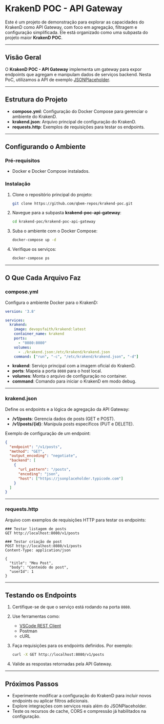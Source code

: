 # KrakenD POC - API Gateway

Este é um projeto de demonstração para explorar as capacidades do KrakenD como API Gateway, com foco em agregação, filtragem e configuração simplificada. Ele está organizado como uma subpasta do projeto maior **KrakenD POC**.

---

## Visão Geral

O **KrakenD POC - API Gateway** implementa um gateway para expor endpoints que agregam e manipulam dados de serviços backend. Nesta PoC, utilizamos a API de exemplo [JSONPlaceholder](https://jsonplaceholder.typicode.com).

---

## Estrutura do Projeto

- **compose.yml**: Configuração do Docker Compose para gerenciar o ambiente do KrakenD.
- **krakend.json**: Arquivo principal de configuração do KrakenD.
- **requests.http**: Exemplos de requisições para testar os endpoints.

---

## Configurando o Ambiente

### Pré-requisitos

- Docker e Docker Compose instalados.

### Instalação

1. Clone o repositório principal do projeto:

    ```bash
    git clone https://github.com/qbem-repos/krakend-poc.git
    ```

2. Navegue para a subpasta **krakend-poc-api-gateway**:

    ```bash
    cd krakend-poc/krakend-poc-api-gateway
    ```

3. Suba o ambiente com o Docker Compose:

    ```bash
    docker-compose up -d
    ```

4. Verifique os serviços:

    ```bash
    docker-compose ps
    ```

---

## O Que Cada Arquivo Faz

### compose.yml

Configura o ambiente Docker para o KrakenD:

```yaml
version: '3.8'

services:
  krakend:
    image: devopsfaith/krakend:latest
    container_name: krakend
    ports:
      - "8080:8080"
    volumes:
      - ./krakend.json:/etc/krakend/krakend.json
    command: ["run", "-c", "/etc/krakend/krakend.json", "-d"]
```

- **krakend**: Serviço principal com a imagem oficial do KrakenD.
- **ports**: Mapeia a porta `8080` para o host local.
- **volumes**: Monta o arquivo de configuração no container.
- **command**: Comando para iniciar o KrakenD em modo debug.

---

### krakend.json

Define os endpoints e a lógica de agregação da API Gateway:

- **/v1/posts**: Gerencia dados de posts (GET e POST).
- **/v1/posts/{id}**: Manipula posts específicos (PUT e DELETE).

Exemplo de configuração de um endpoint:

```json
{
  "endpoint": "/v1/posts",
  "method": "GET",
  "output_encoding": "negotiate",
  "backend": [
    {
      "url_pattern": "/posts",
      "encoding": "json",
      "host": ["https://jsonplaceholder.typicode.com"]
    }
  ]
}
```

---

### requests.http

Arquivo com exemplos de requisições HTTP para testar os endpoints:

```http
### Testar listagem de posts
GET http://localhost:8080/v1/posts

### Testar criação de post
POST http://localhost:8080/v1/posts
Content-Type: application/json

{
  "title": "Meu Post",
  "body": "Conteúdo do post",
  "userId": 1
}
```

---

## Testando os Endpoints

1. Certifique-se de que o serviço está rodando na porta `8080`.
2. Use ferramentas como:
    - [VSCode REST Client](https://marketplace.visualstudio.com/items?itemName=humao.rest-client)
    - Postman
    - cURL

3. Faça requisições para os endpoints definidos. Por exemplo:

    ```bash
    curl -X GET http://localhost:8080/v1/posts
    ```

4. Valide as respostas retornadas pela API Gateway.

---

## Próximos Passos

- Experimente modificar a configuração do KrakenD para incluir novos endpoints ou aplicar filtros adicionais.
- Explore integrações com serviços reais além do JSONPlaceholder.
- Teste os recursos de cache, CORS e compressão já habilitados na configuração.
